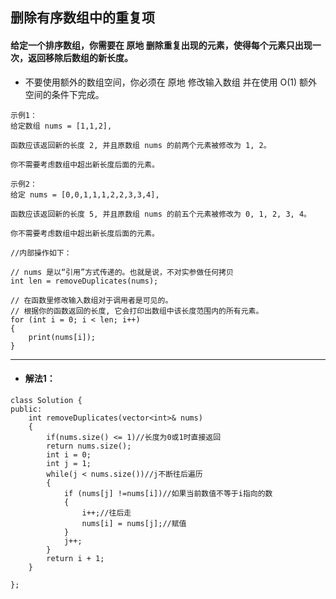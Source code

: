 ## 删除有序数组中的重复项
#### 给定一个排序数组，你需要在 原地 删除重复出现的元素，使得每个元素只出现一次，返回移除后数组的新长度。

* 不要使用额外的数组空间，你必须在 原地 修改输入数组 并在使用 O(1) 额外空间的条件下完成。
```
示例1：
给定数组 nums = [1,1,2],  

函数应该返回新的长度 2, 并且原数组 nums 的前两个元素被修改为 1, 2。 

你不需要考虑数组中超出新长度后面的元素。

```

```
示例2：
给定 nums = [0,0,1,1,1,2,2,3,3,4],

函数应该返回新的长度 5, 并且原数组 nums 的前五个元素被修改为 0, 1, 2, 3, 4。

你不需要考虑数组中超出新长度后面的元素。

```
```
//内部操作如下：

// nums 是以“引用”方式传递的。也就是说，不对实参做任何拷贝
int len = removeDuplicates(nums);

// 在函数里修改输入数组对于调用者是可见的。
// 根据你的函数返回的长度, 它会打印出数组中该长度范围内的所有元素。
for (int i = 0; i < len; i++) 
{
    print(nums[i]);
}

```
---
* #### 解法1：
```
class Solution {
public:
    int removeDuplicates(vector<int>& nums)
    {
        if(nums.size() <= 1)//长度为0或1时直接返回
        return nums.size();
        int i = 0;
        int j = 1;
        while(j < nums.size())//j不断往后遍历
        {
            if (nums[j] !=nums[i])//如果当前数值不等于i指向的数
            {
                i++;//往后走
                nums[i] = nums[j];//赋值
            }
            j++;
        }   
        return i + 1;
    }
   
};
```




